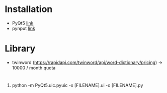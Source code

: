 # Installation

- PyQt5 [link](https://www.riverbankcomputing.com/static/Docs/PyQt5/)
- pynput [link](https://pynput.readthedocs.io/en/latest/index.html)

# Library
- twinword (https://rapidapi.com/twinword/api/word-dictionary/pricing)
-> 10000 / month quota

# 
1. python -m PyQt5.uic.pyuic -x [FILENAME].ui -o [FILENAME].py